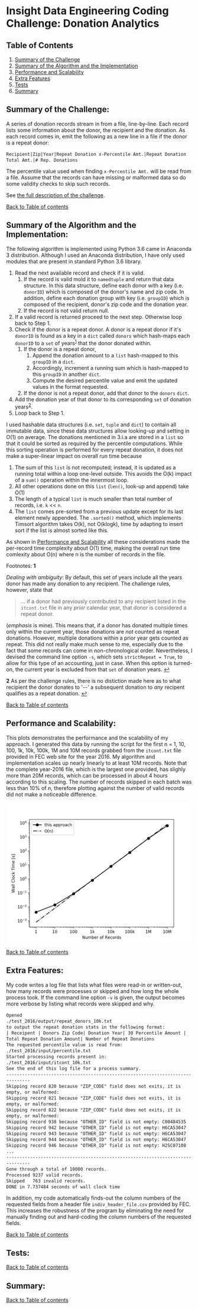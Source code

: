 # Insight Data Engineering Coding Challenge: Donation Analytics

## Table of Contents
1. [Summary of the Challenge](README.md#summary-of-the-challenge)
1. [Summary of the Algorithm and the Implementation](README.md#summary-of-the-algorithm-and-the-implementation)
1. [Performance and Scalability](README.md#performance-and-scalability)
1. [Extra Features](README.md#extra-features)
1. [Tests](README.md#tests)
1. [Summary](README.md#summary)

## Summary of the Challenge:
A series of donation records stream in from a file, line-by-line. 
Each record lists some information about the donor, the recipient and the donation. 
As each record comes in, emit the following as a new line in a file if the donor is a repeat donor: 

    Recipient|Zip|Year|Repeat Donation x-Percentile Amt.|Repeat Donation Total Amt.|# Rep. Donations 

The percentile value used when finding `x-Percentile Amt.` will be read from a file. 
Assume that the records can have missing or malformed data so do some validity checks to skip such 
records.

See [the full description of the challenge](https://github.com/InsightDataScience/donation-analytics/blob/master/README.md).

[Back to Table of contents](README.md#table-of-contents)


## Summary of the Algorithm and the Implementation:
The following algorithm is implemented using Python 3.6 came in Anaconda 3 distribution. 
Although I used an Anaconda distribution, I have only used modules that are present in standard 
Python 3.6 library.

1. Read the next available record and check if it is valid.
   1. If the record is valid mold it to `namedtuple` and return that data structure. 
      In this data structure, define each donor with a key (i.e. `donorID`) which is composed of 
      the donor's name and zip code.
      In addition, define each donation group with key (i.e. `groupID`) which is composed of the 
      recipient, donor's zip code and the donation year.
   1. If the record is not valid return null.
1. If a valid record is returned proceed to the next step. Otherwise loop back to Step 1.
1. Check if the donor is a repeat donor.
   A donor is a repeat donor if it's `donorID` is found as a key in  a `dict` called `donors` which 
   hash-maps each `donorID` to a `set` of years<sup id="a1">[1](#f1)</sup> that the donor donated within.
   1. If the donor is a repeat donor, 
      1. Append the donation amount to a `list` hash-mapped to this `groupID` in a `dict`.
      1. Accordingly, increment a running sum which is hash-mapped to this `groupID` in another `dict`. 
      1. Compute the desired percentile value and emit the updated values in the format requested.
   1. If the donor is not a repeat donor, add that donor to the `donors` `dict`.
1. Add the donation year of that donor to its corresponding `set` of donation years<sup id="a2">[2](#f2)</sup>. 
1. Loop back to Step 1.

I used hashable data structures (i.e. `set`, `tuple` and `dict`) to contain all immutable data, since 
these data structures allow looking-up and setting in O(1) on average.
The donations mentioned in 3.i.a are stored in a `list` so that it could be sorted as required by the
percentile computations.
While this sorting operation is performed for every repeat donation, it does not make a super-linear 
impact on overall run time because
1. The sum of this `list` is not recomputed; instead, it is updated as a running total within a loop
   one-level outside.
   This avoids the O(k) impact of a `sum()` operation within the innermost loop.
1. All other operations done on this `list` (`len()`, look-up and append) take O(1)   
1. The length of a typical `list` is much smaller than total number of records, i.e. `k` << `n`.
1. The `list` comes pre-sorted from a previous update except for its last element newly appended.
   The `.sorted()` method, which implements Timsort algorithm takes O(k), not O(klogk), time by adapting
   to insert sort if the list is almost sorted like this. 

As shown in [Performance and Scalability](Readme.md#performance-and-scalability) all these 
considerations made the per-record time complexity about O(1) time, making the overall run time 
comlexity about O(n) where n is the number of records in the file. 

Footnotes:
<b id="f1">1</b>
 
*Dealing with ambiguity*:
By default, this set of years include all the years donor has made any donation to any recipient. 
The challenge rules, however, state that
  
>... if a donor had previously contributed to any recipient listed in the `itcont.txt` file 
 in any *prior* calendar year, that donor is considered a repeat donor.

(*emphasis* is mine). 
This means that, if a donor has donated multiple times only within the current year, 
those donations are *not* counted as repeat donations.
However, multiple donations within a prior year gets counted as repeat.
This did not really make much sense to me, especially due to the fact that some records can come in
non-chronological order.
Nevertheless, I devised the command line option `-s`, which sets `strictRepeat = True`, to allow for 
this type of an accounting, just in case. When this option is turned-on, the current year is excluded
from that `set` of donation years. 
 [↩](#a1)

<b id="f2">2</b>
 As per the challenge rules, there is no distiction made here as to what recipient the 
donor donates to '--' a subsequent donation to *any* recipent qualifies as a repeat donation.
 [↩](#a2)
  
[Back to Table of contents](README.md#table-of-contents)

## Performance and Scalability:

This plots demonstrates the performance and the scalability of my approach.
I generated this data by running the script for the first n = 1, 10, 100, 1k, 10k, 100k, 1M and 10M
records grabbed from the `itcont.txt` file provided in FEC web site for the year 2016. 
My algorithm and implementation scales up nearly linearly to at least 10M records.
Note that the complete year-2016 file, which is the largest one provided, has slighly more than 20M 
records, which can be processed in about 4 hours according to this scaling.
The number of records skipped in each batch was less than 10% of n, therefore plotting against the
number of valid records did not make a noticeable difference. 

![Performance and Scalability](./scaleUp.png)

[Back to Table of contents](README.md#table-of-contents)


## Extra Features:
My code writes a log file that lists what files were read-in or written-out, how many records were 
processes or skipped and how long the whole process took. 
If the command line option `-v` is given, the output becomes more verbose by listing what records 
were skipped and why.

```
Opened
./test_2016/output/repeat_donors_10k.txt
to output the repeat donation stats in the following format:
| Receipent | Donors Zip Code| Donation Year| 30 Percentile Amount | Total Repeat Donation Amount| Number of Repeat Donations
The requested percentile value is read from:
./test_2016/input/percentile.txt
Started processing records present in:
./test_2016/input/itcont_10k.txt
See the end of this log file for a process summary.
-------------------------------------------------------------------------------
Skipping record 820 because "ZIP_CODE" field does not exits, it is empty, or malformed:
Skipping record 821 because "ZIP_CODE" field does not exits, it is empty, or malformed:
Skipping record 822 because "ZIP_CODE" field does not exits, it is empty, or malformed:
Skipping record 938 because "OTHER_ID" field is not empty: C00484535
Skipping record 942 because "OTHER_ID" field is not empty: H6CA53047
Skipping record 943 because "OTHER_ID" field is not empty: H6CA53047
Skipping record 944 because "OTHER_ID" field is not empty: H6CA53047
Skipping record 946 because "OTHER_ID" field is not empty: H2SC07108
...
-------------------------------------------------------------------------------
Gone through a total of 10000 records.
Processed 9237 valid records.
Skipped   763 invalid records.
DONE in 7.737484 seconds of wall clock time
```
In addition, my code automatically finds-out the column numbers of the requested fields from a header 
file `indiv_header_file.csv` provided by FEC.
This increases the robustness of the program by eliminating the need for manually finding out and 
hard-coding the column numbers of the requested fields. 

[Back to Table of contents](README.md#table-of-contents)

## Tests:


[Back to Table of contents](README.md#table-of-contents)


## Summary:


[Back to Table of contents](README.md#table-of-contents)


